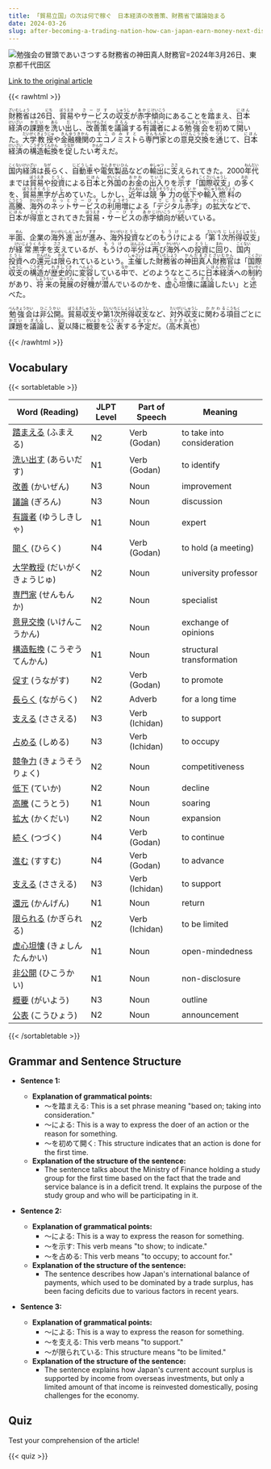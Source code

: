 ```yaml
---
title: 「貿易立国」の次は何で稼ぐ　日本経済の改善策、財務省で議論始まる
date: 2024-03-26
slug: after-becoming-a-trading-nation-how-can-japan-earn-money-next-discussions-have-begun-at-the-ministry-of-finance-on-improving-the-japanese-economy
---
```


![勉強会の冒頭であいさつする財務省の神田真人財務官=2024年3月26日、東京都千代田区](https://www.asahicom.jp/imgopt/img/7ed0573b42/comm_L/AS20240326003585.jpg "勉強会の冒頭であいさつする財務省の神田真人財務官=2024年3月26日、東京都千代田区")

[Link to the original article](https://asahi.com/articles/ASS3V2WBJS3VULFA008M.html?iref=pc_business_top__n)

{{< rawhtml >}}
<p><ruby>財務省<rt>ざいむしょう</rt></ruby>は26<ruby>日<rt>にち</rt></ruby>、<ruby>貿易<rt>ぼうえき</rt></ruby>や<ruby>サービス<rt>さーびす</rt></ruby>の<ruby>収支<rt>しゅうし</rt></ruby>が<ruby>赤字<rt>あかじ</rt></ruby><ruby>傾向<rt>けいこう</rt></ruby>にあることを<ruby>踏<rt>ふ</rt></ruby>まえ、<ruby>日本<rt>にほん</rt></ruby><ruby>経済<rt>けいざい</rt></ruby>の<ruby>課題<rt>かだい</rt></ruby>を<ruby>洗<rt>あら</rt></ruby>い<ruby>出<rt>だ</rt></ruby>し、<ruby>改善策<rt>かいぜんさく</rt></ruby>を<ruby>議論<rt>ぎろん</rt></ruby>する<ruby>有識者<rt>ゆうしきしゃ</rt></ruby>による<ruby>勉強会<rt>べんきょうかい</rt></ruby>を<ruby>初<rt>はじ</rt></ruby>めて<ruby>開<rt>ひら</rt></ruby>いた。<ruby>大学<rt>だいがく</rt></ruby><ruby>教授<rt>きょうじゅ</rt></ruby>や<ruby>金融機関<rt>きんゆうきかん</rt></ruby>の<ruby>エコノミスト<rt>えこのみすと</rt></ruby>ら<ruby>専門家<rt>せんもんか</rt></ruby>との<ruby>意見交換<rt>いけんこうかん</rt></ruby>を<ruby>通<rt>つう</rt></ruby>じて、<ruby>日本<rt>にほん</rt></ruby><ruby>経済<rt>けいざい</rt></ruby>の<ruby>構造転換<rt>こうぞうてんかん</rt></ruby>を<ruby>促<rt>うなが</rt></ruby>したい<ruby>考<rt>かんが</rt></ruby>えだ。</p>

<p><ruby>国内<rt>こくない</rt></ruby><ruby>経済<rt>けいざい</rt></ruby>は<ruby>長<rt>なが</rt></ruby>らく、<ruby>自動車<rt>じどうしゃ</rt></ruby>や<ruby>電気製品<rt>でんきせいひん</rt></ruby>などの<ruby>輸出<rt>ゆしゅつ</rt></ruby>に<ruby>支<rt>ささ</rt></ruby>えられてきた。2000<ruby>年代<rt>ねんだい</rt></ruby>までは<ruby>貿易<rt>ぼうえき</rt></ruby>や<ruby>投資<rt>とうし</rt></ruby>による<ruby>日本<rt>にほん</rt></ruby>と<ruby>外国<rt>がいこく</rt></ruby>の<ruby>お金<rt>おかね</rt></ruby>の<ruby>出入<rt>でいり</rt></ruby>りを<ruby>示<rt>しめ</rt></ruby>す「<ruby>国際<rt>こくさい</rt></ruby><ruby>収支<rt>しゅうし</rt></ruby>」の<ruby>多<rt>おお</rt></ruby>くを、<ruby>貿易<rt>ぼうえき</rt></ruby><ruby>黒字<rt>くろじ</rt></ruby>が<ruby>占<rt>し</rt></ruby>めていた。しかし、<ruby>近年<rt>きんねん</rt></ruby>は<ruby>競争力<rt>きょうそうりょく</rt></ruby>の<ruby>低下<rt>ていか</rt></ruby>や<ruby>輸入<rt>ゆにゅう</rt></ruby><ruby>燃料<rt>ねんりょう</rt></ruby>の<ruby>高騰<rt>こうとう</rt></ruby>、<ruby>海外<rt>かいがい</rt></ruby>の<ruby>ネットサービス<rt>ねっとさーびす</rt></ruby>の<ruby>利用<rt>りよう</rt></ruby><ruby>増<rt>ぞう</rt></ruby>による「<ruby>デジタル<rt>でじたる</rt></ruby><ruby>赤字<rt>あかじ</rt></ruby>」の<ruby>拡大<rt>かくだい</rt></ruby>などで、<ruby>日本<rt>にほん</rt></ruby>が<ruby>得意<rt>とくい</rt></ruby>とされてきた<ruby>貿易<rt>ぼうえき</rt></ruby>・<ruby>サービス<rt>さーびす</rt></ruby>の<ruby>赤字<rt>あかじ</rt></ruby><ruby>傾向<rt>けいこう</rt></ruby>が<ruby>続<rt>つづ</rt></ruby>いている。</p>

<p>半<ruby>面<rt>めん</rt></ruby>、企業の<ruby>海外<rt>かいがい</rt></ruby><ruby>進出<rt>しんしゅつ</rt></ruby>が<ruby>進<rt>すす</rt></ruby>み、<ruby>海外<rt>かいがい</rt></ruby><ruby>投資<rt>とうし</rt></ruby>などの<ruby>もうけ<rt>もうけ</rt></ruby>による「<ruby>第1<rt>だいいち</rt></ruby><ruby>次<rt>じ</rt></ruby><ruby>所得<rt>しょとく</rt></ruby><ruby>収支<rt>しゅうし</rt></ruby>」が<ruby>経常<rt>けいじょう</rt></ruby><ruby>黒字<rt>くろじ</rt></ruby>を<ruby>支<rt>ささ</rt></ruby>えているが、<ruby>もうけ<rt>もうけ</rt></ruby>の<ruby>半分<rt>はんぶん</rt></ruby>は<ruby>再<rt>ふたた</rt></ruby>び<ruby>海外<rt>かいがい</rt></ruby>への<ruby>投資<rt>とうし</rt></ruby>に<ruby>回<rt>まわ</rt></ruby>り、<ruby>国内<rt>こくない</rt></ruby><ruby>投資<rt>とうし</rt></ruby>への<ruby>還元<rt>かんげん</rt></ruby>は<ruby>限<rt>かぎ</rt></ruby>られているという。<ruby>主催<rt>しゅさい</rt></ruby>した<ruby>財務省<rt>ざいむしょう</rt></ruby>の<ruby>神田<rt>かんだ</rt></ruby><ruby>真人<rt>まさと</rt></ruby><ruby>財務官<rt>ざいむかん</rt></ruby>は「<ruby>国際<rt>こくさい</rt></ruby><ruby>収支<rt>しゅうし</rt></ruby>の<ruby>構造<rt>こうぞう</rt></ruby>が<ruby>歴史<rt>れきし</rt></ruby><ruby>的<rt>てき</rt></ruby>に<ruby>変容<rt>へんよう</rt></ruby>している<ruby>中<rt>なか</rt></ruby>で、どのようなところに<ruby>日本<rt>にほん</rt></ruby><ruby>経済<rt>けいざい</rt></ruby>への<ruby>制約<rt>せいやく</rt></ruby>があり、<ruby>将来<rt>しょうらい</rt></ruby>の<ruby>発展<rt>はってん</rt></ruby>の<ruby>好機<rt>こうき</rt></ruby>が<ruby>潜<rt>ひそ</rt></ruby>んでいるのかを、<ruby>虚心坦懐<rt>たんかい</rt></ruby>に<ruby>議論<rt>ぎろん</rt></ruby>したい」と<ruby>述<rt>の</rt></ruby>べた。</p>

<p><ruby>勉強会<rt>べんきょうかい</rt></ruby>は<ruby>非公開<rt>ひこうかい</rt></ruby>。<ruby>貿易<rt>ぼうえき</rt></ruby><ruby>収支<rt>しゅうし</rt></ruby>や<ruby>第1次<rt>だいいちじ</rt></ruby><ruby>所得<rt>しょとく</rt></ruby><ruby>収支<rt>しゅうし</rt></ruby>など、<ruby>対外<rt>たいがい</rt></ruby><ruby>収支<rt>しゅうし</rt></ruby>に<ruby>関わる<rt>かかわる</rt></ruby><ruby>項目<rt>こうもく</rt></ruby>ごとに<ruby>課題<rt>かだい</rt></ruby>を<ruby>議論<rt>ぎろん</rt></ruby>し、<ruby>夏<rt>なつ</rt></ruby>以降に<ruby>概要<rt>がいよう</rt></ruby>を<ruby>公表<rt>こうひょう</rt></ruby>する<ruby>予定<rt>よてい</rt></ruby>だ。（<ruby>高木真也<rt>たかぎしんや</rt></ruby>）</p>
{{< /rawhtml >}}

## Vocabulary


{{< sortabletable >}}

| Word (Reading) | JLPT Level | Part of Speech | Meaning |
|-----------------|------------|---------------|---------|
|[踏まえる](https://jisho.org/search/%E8%B8%8F%E3%81%BE%E3%81%88%E3%82%8B) (ふまえる)| N2 | Verb (Godan) | to take into consideration |
|[洗い出す](https://jisho.org/search/%E6%B4%97%E3%81%84%E5%87%BA%E3%81%99) (あらいだす)| N1 | Verb (Godan) | to identify |
|[改善](https://jisho.org/search/%E6%94%B9%E5%96%84) (かいぜん)| N3 | Noun | improvement |
|[議論](https://jisho.org/search/%E8%AD%B0%E8%AB%96) (ぎろん)| N3 | Noun | discussion |
|[有識者](https://jisho.org/search/%E6%9C%89%E8%AD%98%E8%80%85) (ゆうしきしゃ)| N1 | Noun | expert |
|[開く](https://jisho.org/search/%E9%96%8B%E3%81%8F) (ひらく)| N4 | Verb (Godan) | to hold (a meeting) |
|[大学教授](https://jisho.org/search/%E5%A4%A7%E5%AD%A6%E6%95%99%E6%8E%88) (だいがくきょうじゅ)| N2 | Noun | university professor |
|[専門家](https://jisho.org/search/%E5%B0%82%E9%96%80%E5%AE%B6) (せんもんか)| N2 | Noun | specialist |
|[意見交換](https://jisho.org/search/%E6%84%8F%E8%A6%8B%E4%BA%A4%E6%8F%9B) (いけんこうかん)| N2 | Noun | exchange of opinions |
|[構造転換](https://jisho.org/search/%E6%A7%8B%E9%80%A0%E8%BB%A2%E6%8F%9B) (こうぞうてんかん)| N1 | Noun | structural transformation |
|[促す](https://jisho.org/search/%E4%BF%83%E3%81%99) (うながす)| N2 | Verb (Godan) | to promote |
|[長らく](https://jisho.org/search/%E9%95%B7%E3%82%89%E3%81%8F) (ながらく)| N2 | Adverb | for a long time |
|[支える](https://jisho.org/search/%E6%94%AF%E3%81%88%E3%82%8B) (ささえる)| N3 | Verb (Ichidan) | to support |
|[占める](https://jisho.org/search/%E5%8D%A0%E3%82%81%E3%82%8B) (しめる)| N3 | Verb (Ichidan) | to occupy |
|[競争力](https://jisho.org/search/%E7%AB%B6%E4%BA%89%E5%8A%9B) (きょうそうりょく)| N2 | Noun | competitiveness |
|[低下](https://jisho.org/search/%E4%BD%8E%E4%B8%8B) (ていか)| N2 | Noun | decline |
|[高騰](https://jisho.org/search/%E9%AB%98%E9%A8%B0) (こうとう)| N1 | Noun | soaring |
|[拡大](https://jisho.org/search/%E6%8B%A1%E5%A4%A7) (かくだい)| N2 | Noun | expansion |
|[続く](https://jisho.org/search/%E7%B6%9A%E3%81%8F) (つづく)| N4 | Verb (Godan) | to continue |
|[進む](https://jisho.org/search/%E9%80%B2%E3%82%80) (すすむ)| N4 | Verb (Godan) | to advance |
|[支える](https://jisho.org/search/%E6%94%AF%E3%81%88%E3%82%8B) (ささえる)| N3 | Verb (Ichidan) | to support |
|[還元](https://jisho.org/search/%E9%82%84%E5%85%83) (かんげん)| N1 | Noun | return |
|[限られる](https://jisho.org/search/%E9%99%90%E3%82%89%E3%82%8C%E3%82%8B) (かぎられる)| N2 | Verb (Ichidan) | to be limited |
|[虚心坦懐](https://jisho.org/search/%E8%99%9A%E5%BF%83%E5%9D%A6%E6%87%90) (きょしんたんかい)| N1 | Noun | open-mindedness |
|[非公開](https://jisho.org/search/%E9%9D%9E%E5%85%AC%E9%96%8B) (ひこうかい)| N1 | Noun | non-disclosure |
|[概要](https://jisho.org/search/%E6%A6%82%E8%A6%81) (がいよう)| N3 | Noun | outline |
|[公表](https://jisho.org/search/%E5%85%AC%E8%A1%A8) (こうひょう)| N2 | Noun | announcement |

{{< /sortabletable >}}


## Grammar and Sentence Structure

- **Sentence 1:**
    - **Explanation of grammatical points:** 
        - 〜を踏まえる: This is a set phrase meaning "based on; taking into consideration."
        - 〜による: This is a way to express the doer of an action or the reason for something.
        - 〜を初めて開く: This structure indicates that an action is done for the first time.
    - **Explanation of the structure of the sentence:**
        - The sentence talks about the Ministry of Finance holding a study group for the first time based on the fact that the trade and service balance is in a deficit trend. It explains the purpose of the study group and who will be participating in it.

- **Sentence 2:**
    - **Explanation of grammatical points:** 
        - 〜による: This is a way to express the reason for something.
        - 〜を示す: This verb means "to show; to indicate."
        - 〜を占める: This verb means "to occupy; to account for."
    - **Explanation of the structure of the sentence:**
        - The sentence describes how Japan's international balance of payments, which used to be dominated by a trade surplus, has been facing deficits due to various factors in recent years.

- **Sentence 3:**
    - **Explanation of grammatical points:** 
        - 〜による: This is a way to express the reason for something.
        - 〜を支える: This verb means "to support."
        - 〜が限られている: This structure means "to be limited."
    - **Explanation of the structure of the sentence:**
        - The sentence explains how Japan's current account surplus is supported by income from overseas investments, but only a limited amount of that income is reinvested domestically, posing challenges for the economy.

## Quiz

Test your comprehension of the article!

{{< quiz >}}